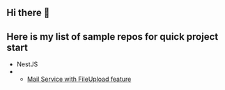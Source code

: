 ## Hi there 👋
## Here is my list of sample repos for quick project start
- NestJS
- - [Mail Service with FileUpload feature](https://github.com/redwick/nestjs-mail-service)

